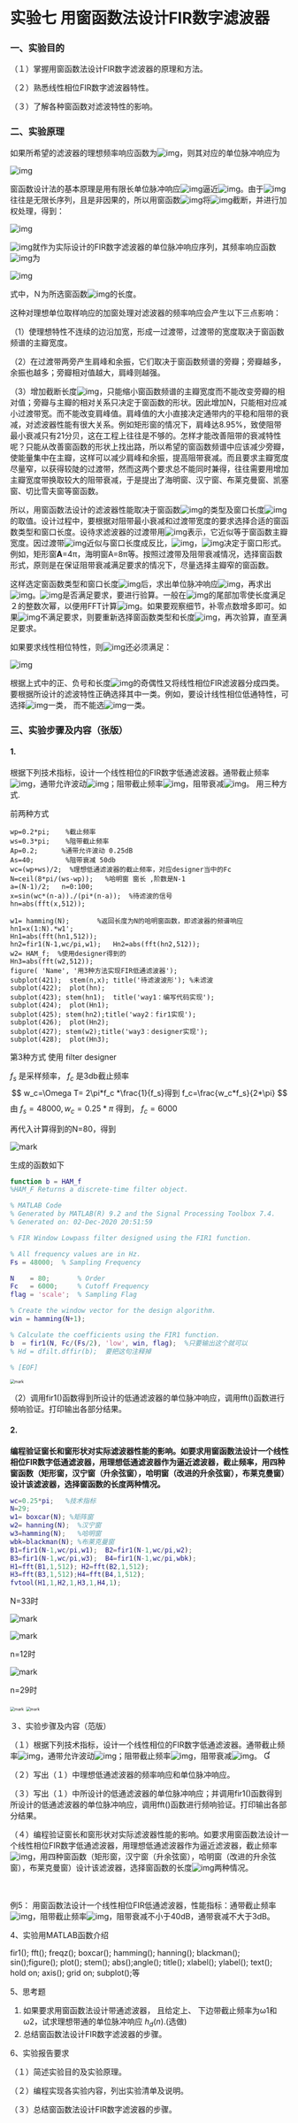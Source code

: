 

# 实验七 用窗函数法设计FIR数字滤波器

### 一、实验目的

（１）掌握用窗函数法设计FIR数字滤波器的原理和方法。

（２）熟悉线性相位FIR数字滤波器特性。

（３）了解各种窗函数对滤波特性的影响。

### 二、实验原理

如果所希望的滤波器的理想频率响应函数为![img](file:///C:\Users\29066\AppData\Local\Temp\ksohtml13896\wps73.png)，则其对应的单位脉冲响应为

![img](file:///C:\Users\29066\AppData\Local\Temp\ksohtml13896\wps74.png)

窗函数设计法的基本原理是用有限长单位脉冲响应![img](file:///C:\Users\29066\AppData\Local\Temp\ksohtml13896\wps75.png)逼近![img](file:///C:\Users\29066\AppData\Local\Temp\ksohtml13896\wps76.png)。由于![img](file:///C:\Users\29066\AppData\Local\Temp\ksohtml13896\wps77.png)往往是无限长序列，且是非因果的，所以用窗函数![img](file:///C:\Users\29066\AppData\Local\Temp\ksohtml13896\wps78.png)将![img](file:///C:\Users\29066\AppData\Local\Temp\ksohtml13896\wps79.png)截断，并进行加权处理，得到：

![img](file:///C:\Users\29066\AppData\Local\Temp\ksohtml13896\wps80.png)

![img](file:///C:\Users\29066\AppData\Local\Temp\ksohtml13896\wps81.png)就作为实际设计的FIR数字滤波器的单位脉冲响应序列，其频率响应函数![img](file:///C:\Users\29066\AppData\Local\Temp\ksohtml13896\wps82.png)为

![img](file:///C:\Users\29066\AppData\Local\Temp\ksohtml13896\wps83.png)

式中，Ｎ为所选窗函数![img](file:///C:\Users\29066\AppData\Local\Temp\ksohtml13896\wps84.png)的长度。

这种对理想单位取样响应的加窗处理对滤波器的频率响应会产生以下三点影响：

（1）使理想特性不连续的边沿加宽，形成一过渡带，过渡带的宽度取决于窗函数频谱的主瓣宽度。

（2）在过渡带两旁产生肩峰和余振，它们取决于窗函数频谱的旁瓣；旁瓣越多，余振也越多；旁瓣相对值越大，肩峰则越强。

（3）增加截断长度![img](file:///C:\Users\29066\AppData\Local\Temp\ksohtml13896\wps85.png)，只能缩小窗函数频谱的主瓣宽度而不能改变旁瓣的相对值；旁瓣与主瓣的相对关系只决定于窗函数的形状。因此增加N，只能相对应减小过渡带宽。而不能改变肩峰值。肩峰值的大小直接决定通带内的平稳和阻带的衰减，对滤波器性能有很大关系。例如矩形窗的情况下，肩峰达8.95%，致使阻带最小衰减只有21分贝，这在工程上往往是不够的。怎样才能改善阻带的衰减特性呢？只能从改善窗函数的形状上找出路，所以希望的窗函数频谱中应该减少旁瓣，使能量集中在主瓣，这样可以减少肩峰和余振，提高阻带衰减。而且要求主瓣宽度尽量窄，以获得较陡的过渡带，然而这两个要求总不能同时兼得，往往需要用增加主瓣宽度带换取较大的阻带衰减，于是提出了海明窗、汉宁窗、布莱克曼窗、凯塞窗、切比雪夫窗等窗函数。

所以，用窗函数法设计的滤波器性能取决于窗函数![img](file:///C:\Users\29066\AppData\Local\Temp\ksohtml13896\wps86.png)的类型及窗口长度![img](file:///C:\Users\29066\AppData\Local\Temp\ksohtml13896\wps87.png)的取值。设计过程中，要根据对阻带最小衰减和过渡带宽度的要求选择合适的窗函数类型和窗口长度。设待求滤波器的过渡带用![img](file:///C:\Users\29066\AppData\Local\Temp\ksohtml13896\wps88.png)表示，它近似等于窗函数主瓣宽度。因过渡带![img](file:///C:\Users\29066\AppData\Local\Temp\ksohtml13896\wps89.png)近似与窗口长度成反比，![img](file:///C:\Users\29066\AppData\Local\Temp\ksohtml13896\wps90.png)，![img](file:///C:\Users\29066\AppData\Local\Temp\ksohtml13896\wps91.png)决定于窗口形式。例如，矩形窗**A**=4π，海明窗A=8π等。按照过渡带及阻带衰减情况，选择窗函数形式，原则是在保证阻带衰减满足要求的情况下，尽量选择主瓣窄的窗函数。

这样选定窗函数类型和窗口长度![img](file:///C:\Users\29066\AppData\Local\Temp\ksohtml13896\wps92.png)后，求出单位脉冲响应![img](file:///C:\Users\29066\AppData\Local\Temp\ksohtml13896\wps93.png)，再求出![img](file:///C:\Users\29066\AppData\Local\Temp\ksohtml13896\wps94.png)。![img](file:///C:\Users\29066\AppData\Local\Temp\ksohtml13896\wps95.png)是否满足要求，要进行验算。一般在![img](file:///C:\Users\29066\AppData\Local\Temp\ksohtml13896\wps96.png)的尾部加零使长度满足２的整数次幂，以便用FFT计算![img](file:///C:\Users\29066\AppData\Local\Temp\ksohtml13896\wps97.png)。如果要观察细节，补零点数增多即可。如果![img](file:///C:\Users\29066\AppData\Local\Temp\ksohtml13896\wps98.png)不满足要求，则要重新选择窗函数类型和长度![img](file:///C:\Users\29066\AppData\Local\Temp\ksohtml13896\wps99.png)，再次验算，直至满足要求。

如果要求线性相位特性，则![img](file:///C:\Users\29066\AppData\Local\Temp\ksohtml13896\wps100.png)还必须满足：

![img](file:///C:\Users\29066\AppData\Local\Temp\ksohtml13896\wps101.png)

根据上式中的正、负号和长度![img](file:///C:\Users\29066\AppData\Local\Temp\ksohtml13896\wps102.png)的奇偶性又将线性相位FIR滤波器分成四类。要根据所设计的滤波特性正确选择其中一类。例如，要设计线性相位低通特性，可选择![img](file:///C:\Users\29066\AppData\Local\Temp\ksohtml13896\wps103.png)一类， 而不能选![img](file:///C:\Users\29066\AppData\Local\Temp\ksohtml13896\wps104.png)一类。 

### 三、实验步骤及内容（张版）

#### 1.

根据下列技术指标，设计一个线性相位的FIR数字低通滤波器。通带截止频率![img](file:///C:\Users\29066\AppData\Local\Temp\ksohtml13896\wps105.png)，通带允许波动![img](file:///C:\Users\29066\AppData\Local\Temp\ksohtml13896\wps106.png)；阻带截止频率![img](file:///C:\Users\29066\AppData\Local\Temp\ksohtml13896\wps107.png)，阻带衰减![img](file:///C:\Users\29066\AppData\Local\Temp\ksohtml13896\wps108.png)。 用三种方式.

前两种方式

```
wp=0.2*pi;    %截止频率
ws=0.3*pi;    %阻带截止频率
Ap=0.2;      %通带允许波动 0.25dB
As=40;        %阻带衰减 50db     
wc=(wp+ws)/2;  %理想低通滤波器的截止频率，对应designer当中的Fc                 	
N=ceil(8*pi/(ws-wp));   %哈明窗 窗长 ,阶数是N-1
a=(N-1)/2;   n=0:100;    
x=sin(wc*(n-a))./(pi*(n-a));  %待滤波的信号   
hn=abs(fft(x,512));

w1= hamming(N);       %返回长度为N的哈明窗函数，即滤波器的频谱响应
hn1=x(1:N).*w1';     
Hn1=abs(fft(hn1,512)); 
hn2=fir1(N-1,wc/pi,w1);   Hn2=abs(fft(hn2,512)); 
w2= HAM_f;  %使用designer得到的 
Hn3=abs(fft(w2,512)); 
figure( 'Name', '用3种方法实现FIR低通滤波器');  
subplot(421);  stem(n,x); title('待滤波波形'); %未滤波
subplot(422);  plot(hn);
subplot(423); stem(hn1);  title('way1：编写代码实现');
subplot(424);  plot(Hn1); 
subplot(425); stem(hn2);title('way2：fir1实现');
subplot(426);  plot(Hn2);  
subplot(427); stem(w2);title('way3：designer实现');
subplot(428);  plot(Hn3);  
```

第3种方式 使用 filter designer

$f_s$ 是采样频率， $f_c$ 是3db截止频率
$$
w_c=\Omega T= 2\pi*f_c *\frac{1}{f_s}得到 f_c=\frac{w_c*f_s}{2*\pi}
$$
 由 $f_s=48000,w_c=0.25*\pi$ 得到， $f_c=6000$

再代入计算得到的N=80，得到

![mark](http://mally.oss-cn-qingdao.aliyuncs.com/PicGo上传的图片/20201202/211344651.png)



生成的函数如下

```matlab
function b = HAM_f
%HAM_F Returns a discrete-time filter object.

% MATLAB Code
% Generated by MATLAB(R) 9.2 and the Signal Processing Toolbox 7.4.
% Generated on: 02-Dec-2020 20:51:59

% FIR Window Lowpass filter designed using the FIR1 function.

% All frequency values are in Hz.
Fs = 48000;  % Sampling Frequency

N    = 80;       % Order
Fc   = 6000;     % Cutoff Frequency
flag = 'scale';  % Sampling Flag

% Create the window vector for the design algorithm.
win = hamming(N+1);

% Calculate the coefficients using the FIR1 function.
b  = fir1(N, Fc/(Fs/2), 'low', win, flag);  %只要输出这个就可以
% Hd = dfilt.dffir(b);  要把这句注释掉

% [EOF]

```



<img src="http://mally.oss-cn-qingdao.aliyuncs.com/PicGo上传的图片/20201208/220135551.png" alt="mark" style="zoom:50%;" />



（2）调用fir1()函数得到所设计的低通滤波器的单位脉冲响应，调用fft()函数进行频响验证。打印输出各部分结果。

#### 2.

**编程验证窗长和窗形状对实际滤波器性能的影响。如要求用窗函数法设计一个线性相位FIR数字低通滤波器，用理想低通滤波器作为逼近滤波器，截止频率，用四种窗函数（矩形窗，汉宁窗（升余弦窗），哈明窗（改进的升余弦窗），布莱克曼窗）设计该滤波器，选择窗函数的长度两种情况。**

```matlab
wc=0.25*pi;   %技术指标
N=29;  
w1= boxcar(N); %矩阵窗
w2= hanning(N);  %汉宁窗
w3=hamming(N);   %哈明窗
wbk=blackman(N); %布莱克曼窗
B1=fir1(N-1,wc/pi,w1);  B2=fir1(N-1,wc/pi,w2);  
B3=fir1(N-1,wc/pi,w3);  B4=fir1(N-1,wc/pi,wbk);
H1=fft(B1,1,512); H2=fft(B2,1,512);
H3=fft(B3,1,512);H4=fft(B4,1,512);
fvtool(H1,1,H2,1,H3,1,H4,1);
```

N=33时

![mark](http://mally.oss-cn-qingdao.aliyuncs.com/PicGo上传的图片/20201208/222604375.png)

![mark](http://mally.oss-cn-qingdao.aliyuncs.com/PicGo上传的图片/20201208/222410757.png)



n=12时

![mark](http://mally.oss-cn-qingdao.aliyuncs.com/PicGo上传的图片/20201208/223348432.png)

n=29时

<img src="http://mally.oss-cn-qingdao.aliyuncs.com/PicGo上传的图片/20201208/223442592.png" alt="mark" style="zoom: 50%;" />

<img src="http://mally.oss-cn-qingdao.aliyuncs.com/PicGo上传的图片/20201208/223526657.png" alt="mark" style="zoom:50%;" />







３、实验步骤及内容（范版）

（１）根据下列技术指标，设计一个线性相位的FIR数字低通滤波器。通带截止频率![img](file:///C:\Users\29066\AppData\Local\Temp\ksohtml13896\wps109.png)，通带允许波动![img](file:///C:\Users\29066\AppData\Local\Temp\ksohtml13896\wps110.png)；阻带截止频率![img](file:///C:\Users\29066\AppData\Local\Temp\ksohtml13896\wps111.png)，阻带衰减![img](file:///C:\Users\29066\AppData\Local\Temp\ksohtml13896\wps112.png)。  

（２）写出（１）中理想低通滤波器的频率响应和单位脉冲响应。

（３）写出（１）中所设计的低通滤波器的单位脉冲响应；并调用fir1()函数得到所设计的低通滤波器的单位脉冲响应，调用fft()函数进行频响验证。打印输出各部分结果。

（４）编程验证窗长和窗形状对实际滤波器性能的影响。如要求用窗函数法设计一个线性相位FIR数字低通滤波器，用理想低通滤波器作为逼近滤波器，截止频率![img](file:///C:\Users\29066\AppData\Local\Temp\ksohtml13896\wps113.png)，用四种窗函数（矩形窗，汉宁窗（升余弦窗），哈明窗（改进的升余弦窗），布莱克曼窗）设计该滤波器，选择窗函数的长度![img](file:///C:\Users\29066\AppData\Local\Temp\ksohtml13896\wps114.png)两种情况。

　

例5： 用窗函数法设计一个线性相位FIR低通滤波器，性能指标：通带截止频率![img](file:///C:\Users\29066\AppData\Local\Temp\ksohtml13896\wps115.png)，阻带截止频率![img](file:///C:\Users\29066\AppData\Local\Temp\ksohtml13896\wps116.png)，阻带衰减不小于40dB，通带衰减不大于3dB。

 

4、实验用MATLAB函数介绍

fir1(); fft(); freqz(); boxcar(); hamming(); hanning(); blackman(); sin();figure(); plot(); stem(); abs();angle(); title(); xlabel(); ylabel(); text(); hold on; axis(); grid on;  subplot();等

5、思考题

1. 如果要求用窗函数法设计带通滤波器， 且给定上、 下边带截止频率为ω1和ω2，试求理想带通的单位脉冲响应 $h_d(n)$.(选做)
2. 总结窗函数法设计FIR数字滤波器的步骤。

6、实验报告要求

（１）简述实验目的及实验原理。

（２）编程实现各实验内容，列出实验清单及说明。

（３）总结窗函数法设计FIR数字滤波器的步骤。













